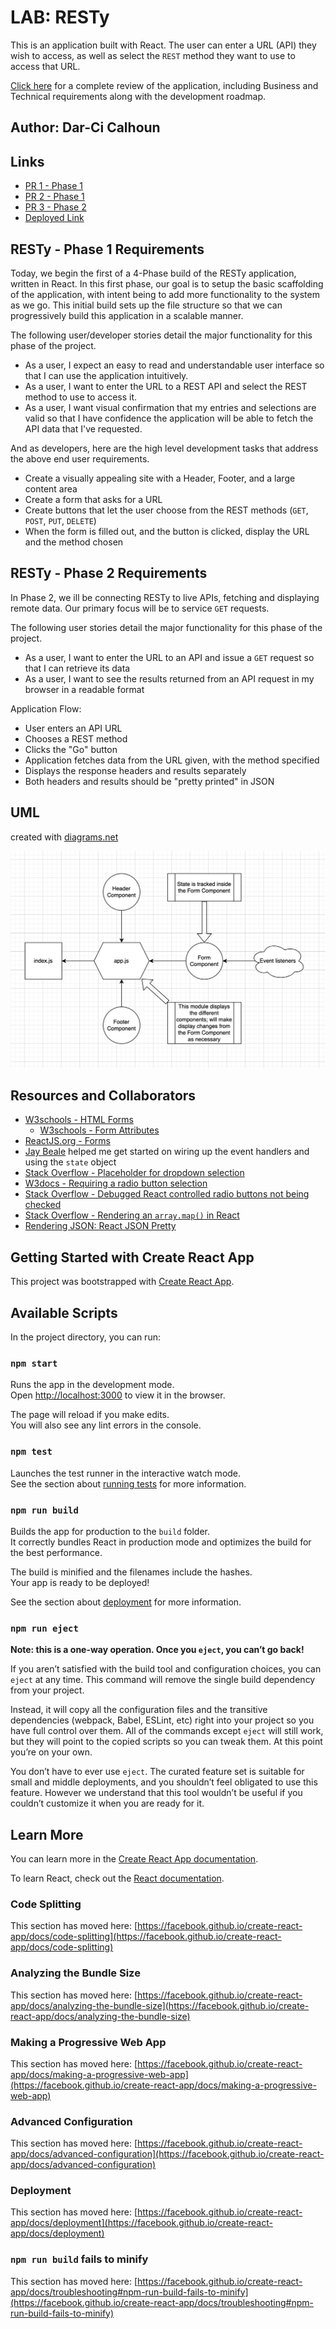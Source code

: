 # LAB: RESTy

This is an application built with React. The user can enter a URL (API) they wish to access, as well as select the `REST` method they want to use to access that URL.

[Click here](https://codefellows.github.io/code-401-javascript-guide/curriculum/apps-and-libraries/resty/) for a complete review of the application, including Business and Technical requirements along with the development roadmap.

## Author: Dar-Ci Calhoun

## Links

- [PR 1 - Phase 1](https://github.com/dcalhoun286/resty/pull/1)
- [PR 2 - Phase 1](https://github.com/dcalhoun286/resty/pull/2)
- [PR 3 - Phase 2](https://github.com/dcalhoun286/resty/pull/3)
- [Deployed Link](https://codesandbox.io/s/cool-haze-6bvfz)

## RESTy - Phase 1 Requirements

Today, we begin the first of a 4-Phase build of the RESTy application, written in React. In this first phase, our goal is to setup the basic scaffolding of the application, with intent being to add more functionality to the system as we go. This initial build sets up the file structure so that we can progressively build this application in a scalable manner.

The following user/developer stories detail the major functionality for this phase of the project.

- As a user, I expect an easy to read and understandable user interface so that I can use the application intuitively.
- As a user, I want to enter the URL to a REST API and select the REST method to use to access it.
- As a user, I want visual confirmation that my entries and selections are valid so that I have confidence the application will be able to fetch the API data that I've requested.

And as developers, here are the high level development tasks that address the above end user requirements.

- Create a visually appealing site with a Header, Footer, and a large content area
- Create a form that asks for a URL
- Create buttons that let the user choose from the REST methods (`GET`, `POST`, `PUT`, `DELETE`)
- When the form is filled out, and the button is clicked, display the URL and the method chosen

## RESTy - Phase 2 Requirements

In Phase 2, we ill be connecting RESTy to live APIs, fetching and displaying remote data. Our primary focus will be to service `GET` requests.

The following user stories detail the major functionality for this phase of the project.

- As a user, I want to enter the URL to an API and issue a `GET` request so that I can retrieve its data
- As a user, I want to see the results returned from an API request in my browser in a readable format

Application Flow:

- User enters an API URL
- Chooses a REST method
- Clicks the "Go" button
- Application fetches data from the URL given, with the method specified
- Displays the response headers and results separately
- Both headers and results should be "pretty printed" in JSON

## UML

created with [diagrams.net](https://www.diagrams.net/)

![RESTy UML](assets/resty-uml.png)

## Resources and Collaborators

- [W3schools - HTML Forms](https://www.w3schools.com/html/html_forms.asp)
  - [W3schools - Form Attributes](https://www.w3schools.com/tags/tag_input.asp)
- [ReactJS.org - Forms](https://reactjs.org/docs/forms.html)
- [Jay Beale](https://github.com/jaybeale) helped me get started on wiring up the event handlers and using the `state` object
- [Stack Overflow - Placeholder for dropdown selection](https://stackoverflow.com/questions/44786669/warning-use-the-defaultvalue-or-value-props-on-select-instead-of-setting)
- [W3docs - Requiring a radio button selection](https://www.w3docs.com/snippets/html/how-to-use-the-required-attribute-with-the-radio-input-field.html)
- [Stack Overflow - Debugged React controlled radio buttons not being checked](https://stackoverflow.com/questions/42499495/react-controlled-radio-buttons-not-being-checked)
- [Stack Overflow - Rendering an `array.map()` in React](https://stackoverflow.com/questions/38282997/rendering-an-array-map-in-react)
- [Rendering JSON: React JSON Pretty](https://www.npmjs.com/package/react-json-pretty)

## Getting Started with Create React App

This project was bootstrapped with [Create React App](https://github.com/facebook/create-react-app).

## Available Scripts

In the project directory, you can run:

### `npm start`

Runs the app in the development mode.\
Open [http://localhost:3000](http://localhost:3000) to view it in the browser.

The page will reload if you make edits.\
You will also see any lint errors in the console.

### `npm test`

Launches the test runner in the interactive watch mode.\
See the section about [running tests](https://facebook.github.io/create-react-app/docs/running-tests) for more information.

### `npm run build`

Builds the app for production to the `build` folder.\
It correctly bundles React in production mode and optimizes the build for the best performance.

The build is minified and the filenames include the hashes.\
Your app is ready to be deployed!

See the section about [deployment](https://facebook.github.io/create-react-app/docs/deployment) for more information.

### `npm run eject`

**Note: this is a one-way operation. Once you `eject`, you can’t go back!**

If you aren’t satisfied with the build tool and configuration choices, you can `eject` at any time. This command will remove the single build dependency from your project.

Instead, it will copy all the configuration files and the transitive dependencies (webpack, Babel, ESLint, etc) right into your project so you have full control over them. All of the commands except `eject` will still work, but they will point to the copied scripts so you can tweak them. At this point you’re on your own.

You don’t have to ever use `eject`. The curated feature set is suitable for small and middle deployments, and you shouldn’t feel obligated to use this feature. However we understand that this tool wouldn’t be useful if you couldn’t customize it when you are ready for it.

## Learn More

You can learn more in the [Create React App documentation](https://facebook.github.io/create-react-app/docs/getting-started).

To learn React, check out the [React documentation](https://reactjs.org/).

### Code Splitting

This section has moved here: [https://facebook.github.io/create-react-app/docs/code-splitting](https://facebook.github.io/create-react-app/docs/code-splitting)

### Analyzing the Bundle Size

This section has moved here: [https://facebook.github.io/create-react-app/docs/analyzing-the-bundle-size](https://facebook.github.io/create-react-app/docs/analyzing-the-bundle-size)

### Making a Progressive Web App

This section has moved here: [https://facebook.github.io/create-react-app/docs/making-a-progressive-web-app](https://facebook.github.io/create-react-app/docs/making-a-progressive-web-app)

### Advanced Configuration

This section has moved here: [https://facebook.github.io/create-react-app/docs/advanced-configuration](https://facebook.github.io/create-react-app/docs/advanced-configuration)

### Deployment

This section has moved here: [https://facebook.github.io/create-react-app/docs/deployment](https://facebook.github.io/create-react-app/docs/deployment)

### `npm run build` fails to minify

This section has moved here: [https://facebook.github.io/create-react-app/docs/troubleshooting#npm-run-build-fails-to-minify](https://facebook.github.io/create-react-app/docs/troubleshooting#npm-run-build-fails-to-minify)
